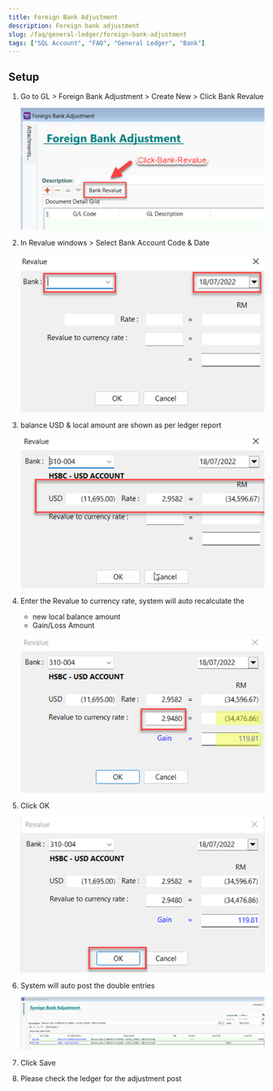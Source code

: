 ```yaml
---
title: Foreign Bank Adjustment
description: Foreign bank adjustment
slug: /faq/general-ledger/foreign-bank-adjustment
tags: ["SQL Account", "FAQ", "General Ledger", "Bank"]
---
```


## Setup

1. Go to GL > Foreign Bank Adjustment > Create New > Click Bank Revalue

    ![1](../../../static/img/general-ledger/foreign-bank-adjustment/1.png)

2. In Revalue windows > Select Bank Account Code & Date

    ![2](../../../static/img/general-ledger/foreign-bank-adjustment/2.png)

3. balance USD & local amount are shown as per ledger report

    ![3](../../../static/img/general-ledger/foreign-bank-adjustment/3.png)

4. Enter the Revalue to currency rate, system will auto recalculate the

   - new local balance amount
   - Gain/Loss Amount

    ![4](../../../static/img/general-ledger/foreign-bank-adjustment/4.png)

5. Click OK

    ![5](../../../static/img/general-ledger/foreign-bank-adjustment/5.png)

6. System will auto post the double entries

    ![6](../../../static/img/general-ledger/foreign-bank-adjustment/6.png)

7. Click Save

8. Please check the ledger for the adjustment post
